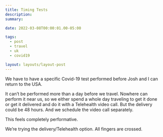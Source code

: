 ```yaml
---
title: Timing Tests
description: 
summary: 

date: 2022-03-08T00:00:01.00-05:00

tags:
  - post
  - travel
  - uk
  - covid19

layout: layouts/layout-post
---
```

We have to have a specific Covid-19 test performed before Josh and I can return to the USA.

It can’t be performed more than a day before we travel. Nowhere can perform it near us, so we either spend a whole day traveling to get it done or get it delivered and do it with a Telehealth video call. But the delivery could be 48 hours. And we schedule the video call separately. 

This feels completely performative.

We’re trying the delivery/Telehealth option. All fingers are crossed.